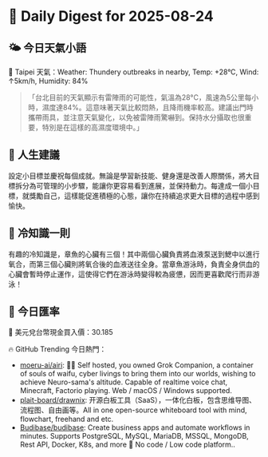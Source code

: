 # 🌅 Daily Digest for 2025-08-24

## 🌤️ 今日天氣小語
📍 Taipei 天氣：Weather: Thundery outbreaks in nearby, Temp: +28°C, Wind: ↑5km/h, Humidity: 84%
> 「台北目前的天氣顯示有雷陣雨的可能性，氣溫為28°C，風速為5公里每小時，濕度達84%。這意味著天氣比較悶熱，且降雨機率較高。建議出門時攜帶雨具，並注意天氣變化，以免被雷陣雨驚嚇到。保持水分攝取也很重要，特別是在這樣的高濕度環境中。」

## 💬 人生建議
設定小目標並慶祝每個成就。無論是學習新技能、健身還是改善人際關係，將大目標拆分為可管理的小步驟，能讓你更容易看到進展，並保持動力。每達成一個小目標，就獎勵自己，這樣能促進積極的心態，讓你在持續追求更大目標的過程中感到愉快。

## 🧠 冷知識一則
有趣的冷知識是，章魚的心臟有三個！其中兩個心臟負責將血液泵送到鰓中以進行氧合，而第三個心臟則將氧合後的血液送往全身。當章魚游泳時，負責全身供血的心臟會暫時停止運作，這使得它們在游泳時變得較為疲憊，因而更喜歡爬行而非游泳！
## 💱 今日匯率
💱 美元兌台幣現金買入價：30.185

🔥 GitHub Trending 今日熱門：
- [moeru-ai/airi](https://github.com/moeru-ai/airi): 💖🧸 Self hosted, you owned Grok Companion, a container of souls of waifu, cyber livings to bring them into our worlds, wishing to achieve Neuro-sama's altitude. Capable of realtime voice chat, Minecraft, Factorio playing. Web / macOS / Windows supported.
- [plait-board/drawnix](https://github.com/plait-board/drawnix): 开源白板工具（SaaS），一体化白板，包含思维导图、流程图、自由画等。All in one open-source whiteboard tool with mind, flowchart, freehand and etc.
- [Budibase/budibase](https://github.com/Budibase/budibase): Create business apps and automate workflows in minutes. Supports PostgreSQL, MySQL, MariaDB, MSSQL, MongoDB, Rest API, Docker, K8s, and more 🚀 No code / Low code platform..

